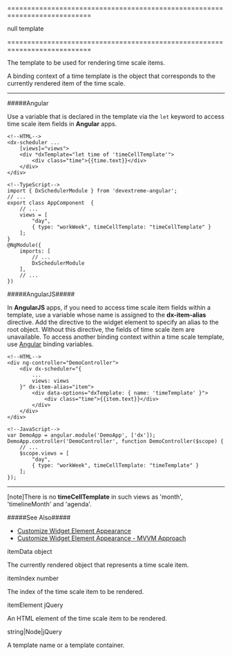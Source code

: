 <!--**
/*-------------------------------------------
    Auto-generated file. Do not modify.
-------------------------------------------

**-->
===========================================================================
<!--default-->null<!--/default-->
<!--type-->template<!--/type-->
===========================================================================

<!--shortDescription-->
The template to be used for rendering time scale items.
<!--/shortDescription-->

<!--fullDescription-->
A binding context of a time template is the object that corresponds to the currently rendered item of the time scale.

---

#####Angular

Use a variable that is declared in the template via the `let` keyword to access time scale item fields in **Angular** apps.

    <!--HTML-->
    <dx-scheduler ...
        [views]="views">
        <div *dxTemplate="let time of 'timeCellTemplate'">
            <div class="time">{{time.text}}</div>
        </div>
    </div>

    <!--TypeScript-->
    import { DxSchedulerModule } from 'devextreme-angular';
    // ...
    export class AppComponent  { 
        // ...
        views = [
            "day",
            { type: "workWeek", timeCellTemplate: "timeCellTemplate" }
        ];
    }
    @NgModule({
        imports: [
            // ...
            DxSchedulerModule
        ],
        // ...
    })


#####AngularJS#####

In **AngularJS** apps, if you need to access time scale item fields within a template, use a variable whose name is assigned to the **dx-item-alias** directive. Add the directive to the widget element to specify an alias to the root object. Without this directive, the fields of time scale item are unavailable. To access another binding context within a time scale template, use [Angular](https://docs.angularjs.org/guide/scope) binding variables.

    <!--HTML-->
    <div ng-controller="DemoController">
        <div dx-scheduler="{ 
            ...
            views: views
        }" dx-item-alias="item">
            <div data-options="dxTemplate: { name: 'timeTemplate' }">
                <div class="time">{{item.text}}</div>
            </div>
        </div>
    </div>

    <!--JavaScript-->
    var DemoApp = angular.module('DemoApp', ['dx']);
    DemoApp.controller('DemoController', function DemoController($scope) {
        // ...
        $scope.views = [
            "day",
            { type: "workWeek", timeCellTemplate: "timeTemplate" }
        ];
    });

---

[note]There is no **timeCellTemplate** in such views as 'month', 'timelineMonth' and 'agenda'.

#####See Also#####
- [Customize Widget Element Appearance](/Documentation/Guide/Widgets/Common/UI_Widgets/Customize_Widget_Element_Appearance/)
- [Customize Widget Element Appearance - MVVM Approach](/Documentation/Guide/Widgets/Common/UI_Widgets/Customize_Widget_Element_Appearance_-_MVVM_Approach/)

<!--/fullDescription-->
<!--typeFunctionParamName1-->itemData<!--/typeFunctionParamName1-->
<!--typeFunctionParamType1-->object<!--/typeFunctionParamType1-->
<!--typeFunctionParamDescription1-->
The currently rendered object that represents a time scale item.
<!--/typeFunctionParamDescription1-->

<!--typeFunctionParamName2-->itemIndex<!--/typeFunctionParamName2-->
<!--typeFunctionParamType2-->number<!--/typeFunctionParamType2-->
<!--typeFunctionParamDescription2-->
The index of the time scale item to be rendered.
<!--/typeFunctionParamDescription2-->

<!--typeFunctionParamName3-->itemElement<!--/typeFunctionParamName3-->
<!--typeFunctionParamType3-->jQuery<!--/typeFunctionParamType3-->
<!--typeFunctionParamDescription3-->
An HTML element of the time scale item to be rendered.
<!--/typeFunctionParamDescription3-->

<!--typeFunctionReturnType-->string|Node|jQuery<!--/typeFunctionReturnType-->
<!--typeFunctionReturnDescription-->
A template name or a template container.
<!--/typeFunctionReturnDescription-->